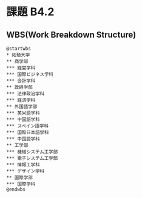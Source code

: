 # 課題 B4.2

## WBS(Work Breakdown Structure)

```plantUML
@startwbs
* 拓殖大学
** 商学部
*** 経営学科
*** 国際ビジネス学科
*** 会計学科
** 政経学部
*** 法律政治学科
*** 経済学科
** 外国語学部
*** 英米語学科
*** 中国語学科
*** スペイン語学科
*** 国際日本語学科
*** 中国語学科
** 工学部
*** 機械システム工学部
*** 電子システム工学部
*** 情報工学科
*** デザイン学科
** 国際学部
*** 国際学科
@endwbs
```

